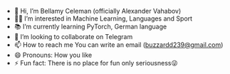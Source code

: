 - 👋 Hi, I’m Bellamy Celeman (officially Alexander Vahabov)
- 🐱‍🏍 I’m interested in Machine Learning, Languages and Sport
- 📚 I’m currently learning PyTorch, German language
- 💞️ I’m looking to collaborate on Telegram 
- 📫 How to reach me You can write an email (buzzardd239@gmail.com)
- 😄 Pronouns: How you like
- ⚡ Fun fact: There is no place for fun only seriousness😜

<!---
BellamyCeleman/BellamyCeleman is a ✨ special ✨ repository because its `README.md` (this file) appears on your GitHub profile.
You can click the Preview link to take a look at your changes.
--->
